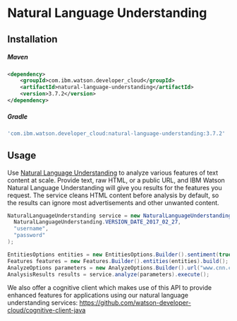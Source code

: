 # Natural Language Understanding

## Installation

##### Maven
```xml
<dependency>
	<groupId>com.ibm.watson.developer_cloud</groupId>
	<artifactId>natural-language-understanding</artifactId>
	<version>3.7.2</version>
</dependency>
```

##### Gradle
```gradle
'com.ibm.watson.developer_cloud:natural-language-understanding:3.7.2'
```

## Usage
Use [Natural Language Understanding](http://www.ibm.com/watson/developercloud/doc/natural-language-understanding/index.html)
to analyze various features of text content at scale. Provide text, raw HTML, or a public URL, and IBM Watson Natural
Language Understanding will give you results for the features you request. The service cleans HTML content before
analysis by default, so the results can ignore most advertisements and other unwanted content.

```java
NaturalLanguageUnderstanding service = new NaturalLanguageUnderstanding(
  NaturalLanguageUnderstanding.VERSION_DATE_2017_02_27,
  "username",
  "password"
);

EntitiesOptions entities = new EntitiesOptions.Builder().sentiment(true).limit(1).build();
Features features = new Features.Builder().entities(entities).build();
AnalyzeOptions parameters = new AnalyzeOptions.Builder().url("www.cnn.com").features(features).build();
AnalysisResults results = service.analyze(parameters).execute();
```

We also offer a cognitive client which makes use of this API to provide enhanced features for applications using our natural language understanding services:
https://github.com/watson-developer-cloud/cognitive-client-java
